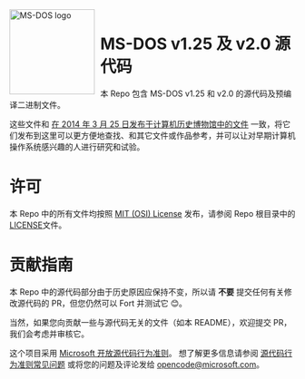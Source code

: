 <img width="150" height="150" align="left" style="float: left; margin: 0 10px 0 0;" alt="MS-DOS logo" src="https://github.com/Microsoft/MS-DOS/blob/master/msdos-logo.png">   

# MS-DOS v1.25 及 v2.0 源代码
本 Repo 包含 MS-DOS v1.25 和 v2.0 的源代码及预编译二进制文件。

这些文件和 [在 2014 年 3 月 25 日发布于计算机历史博物馆中的文件](http://www.computerhistory.org/atchm/microsoft-ms-dos-early-source-code/) 一致，将它们发布到这里可以更方便地查找、和其它文件或作品参考，并可以让对早期计算机操作系统感兴趣的人进行研究和试验。

# 许可
本 Repo 中的所有文件均按照 [MIT (OSI) License]( https://en.wikipedia.org/wiki/MIT_License) 发布，请参阅 Repo 根目录中的 [LICENSE](https://github.com/Microsoft/MS-DOS/blob/master/LICENSE.md)文件。

# 贡献指南
本 Repo 中的源代码部分由于历史原因应保持不变，所以请 **不要** 提交任何有关修改源代码的 PR，但您仍然可以 Fort 并测试它 😊。

当然，如果您向贡献一些与源代码无关的文件（如本 README），欢迎提交 PR，我们会考虑并审核它。

这个项目采用 [Microsoft 开放源代码行为准则](https://opensource.microsoft.com/codeofconduct/)。 想了解更多信息请参阅 [源代码行为准则常见问题](https://opensource.microsoft.com/codeofconduct/faq/) 或将您的问题及评论发给 [opencode@microsoft.com](mailto:opencode@microsoft.com)。

